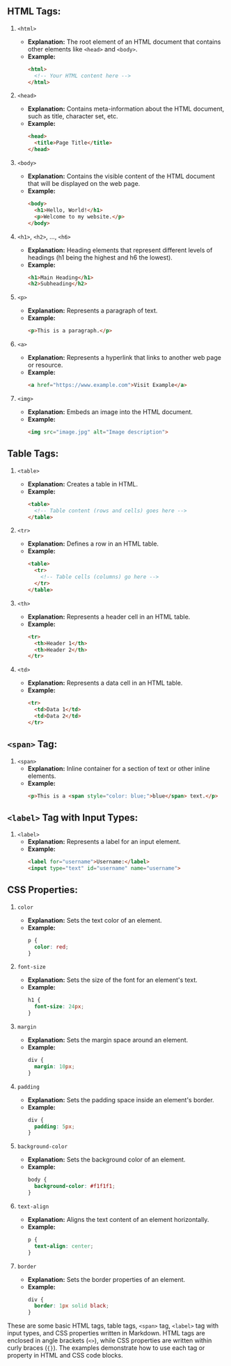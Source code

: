 

## HTML Tags:

1. `<html>`
   - **Explanation:** The root element of an HTML document that contains other elements like `<head>` and `<body>`.
   - **Example:**
     ```html
     <html>
       <!-- Your HTML content here -->
     </html>
     ```

2. `<head>`
   - **Explanation:** Contains meta-information about the HTML document, such as title, character set, etc.
   - **Example:**
     ```html
     <head>
       <title>Page Title</title>
     </head>
     ```

3. `<body>`
   - **Explanation:** Contains the visible content of the HTML document that will be displayed on the web page.
   - **Example:**
     ```html
     <body>
       <h1>Hello, World!</h1>
       <p>Welcome to my website.</p>
     </body>
     ```

4. `<h1>`, `<h2>`, ..., `<h6>`
   - **Explanation:** Heading elements that represent different levels of headings (h1 being the highest and h6 the lowest).
   - **Example:**
     ```html
     <h1>Main Heading</h1>
     <h2>Subheading</h2>
     ```

5. `<p>`
   - **Explanation:** Represents a paragraph of text.
   - **Example:**
     ```html
     <p>This is a paragraph.</p>
     ```

6. `<a>`
   - **Explanation:** Represents a hyperlink that links to another web page or resource.
   - **Example:**
     ```html
     <a href="https://www.example.com">Visit Example</a>
     ```

7. `<img>`
   - **Explanation:** Embeds an image into the HTML document.
   - **Example:**
     ```html
     <img src="image.jpg" alt="Image description">
     ```

## Table Tags:

1. `<table>`
   - **Explanation:** Creates a table in HTML.
   - **Example:**
     ```html
     <table>
       <!-- Table content (rows and cells) goes here -->
     </table>
     ```

2. `<tr>`
   - **Explanation:** Defines a row in an HTML table.
   - **Example:**
     ```html
     <table>
       <tr>
         <!-- Table cells (columns) go here -->
       </tr>
     </table>
     ```

3. `<th>`
   - **Explanation:** Represents a header cell in an HTML table.
   - **Example:**
     ```html
     <tr>
       <th>Header 1</th>
       <th>Header 2</th>
     </tr>
     ```

4. `<td>`
   - **Explanation:** Represents a data cell in an HTML table.
   - **Example:**
     ```html
     <tr>
       <td>Data 1</td>
       <td>Data 2</td>
     </tr>
     ```

## `<span>` Tag:

1. `<span>`
   - **Explanation:** Inline container for a section of text or other inline elements.
   - **Example:**
     ```html
     <p>This is a <span style="color: blue;">blue</span> text.</p>
     ```

## `<label>` Tag with Input Types:

1. `<label>`
   - **Explanation:** Represents a label for an input element.
   - **Example:**
     ```html
     <label for="username">Username:</label>
     <input type="text" id="username" name="username">
     ```

## CSS Properties:

1. `color`
   - **Explanation:** Sets the text color of an element.
   - **Example:**
     ```css
     p {
       color: red;
     }
     ```

2. `font-size`
   - **Explanation:** Sets the size of the font for an element's text.
   - **Example:**
     ```css
     h1 {
       font-size: 24px;
     }
     ```

3. `margin`
   - **Explanation:** Sets the margin space around an element.
   - **Example:**
     ```css
     div {
       margin: 10px;
     }
     ```

4. `padding`
   - **Explanation:** Sets the padding space inside an element's border.
   - **Example:**
     ```css
     div {
       padding: 5px;
     }
     ```

5. `background-color`
   - **Explanation:** Sets the background color of an element.
   - **Example:**
     ```css
     body {
       background-color: #f1f1f1;
     }
     ```

6. `text-align`
   - **Explanation:** Aligns the text content of an element horizontally.
   - **Example:**
     ```css
     p {
       text-align: center;
     }
     ```

7. `border`
   - **Explanation:** Sets the border properties of an element.
   - **Example:**
     ```css
     div {
       border: 1px solid black;
     }
     ```

These are some basic HTML tags, table tags, `<span>` tag, `<label>` tag with input types, and CSS properties written in Markdown. HTML tags are enclosed in angle brackets (`<>`), while CSS properties are written within curly braces (`{}`). The examples demonstrate how to use each tag or property in HTML and CSS code blocks.
